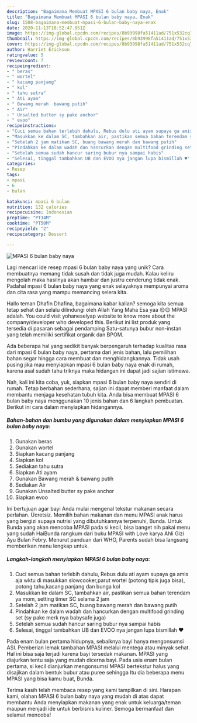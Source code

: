 ```yaml
---
description: "Bagaimana Membuat MPASI 6 bulan baby naya, Enak"
title: "Bagaimana Membuat MPASI 6 bulan baby naya, Enak"
slug: 1508-bagaimana-membuat-mpasi-6-bulan-baby-naya-enak
date: 2020-11-13T18:52:47.951Z
image: https://img-global.cpcdn.com/recipes/8b93998fa51411ad/751x532cq70/mpasi-6-bulan-baby-naya-foto-resep-utama.jpg
thumbnail: https://img-global.cpcdn.com/recipes/8b93998fa51411ad/751x532cq70/mpasi-6-bulan-baby-naya-foto-resep-utama.jpg
cover: https://img-global.cpcdn.com/recipes/8b93998fa51411ad/751x532cq70/mpasi-6-bulan-baby-naya-foto-resep-utama.jpg
author: Harriet Erickson
ratingvalue: 5
reviewcount: 7
recipeingredient:
- " beras"
- " wortel"
- " kacang panjang"
- " kol"
- " tahu sutra"
- " Ati ayam"
- " Bawang merah  bawang putih"
- " Air"
- " Unsalted butter sy pake anchor"
- " evoo"
recipeinstructions:
- "Cuci semua bahan terlebih dahulu, Rebus dulu ati ayam supaya ga amis aja wktu di masukkan slowcooker,parut wortel (potong tipis juga bisa), potong tahu,kacang panjang dan bunga kol"
- "Masukkan ke dalam SC, tambahkan air, pastikan semua bahan terendam ya mom, setting timer SC selama 2 jam"
- "Setelah 2 jam matikan SC, buang bawang merah dan bawang putih"
- "Pindahkan ke dalam wadah dan hancurkan dengan multifood grinding set (sy pake merk nya babysafe juga)"
- "Setelah semua sudah hancur saring bubur nya sampai habis"
- "Selesai, tinggal tambahkan UB dan EVOO nya jangan lupa bismillah ♥️"
categories:
- Resep
tags:
- mpasi
- 6
- bulan

katakunci: mpasi 6 bulan 
nutrition: 132 calories
recipecuisine: Indonesian
preptime: "PT34M"
cooktime: "PT50M"
recipeyield: "2"
recipecategory: Dessert

---
```



![MPASI 6 bulan baby naya](https://img-global.cpcdn.com/recipes/8b93998fa51411ad/751x532cq70/mpasi-6-bulan-baby-naya-foto-resep-utama.jpg)

Lagi mencari ide resep mpasi 6 bulan baby naya yang unik? Cara membuatnya memang tidak susah dan tidak juga mudah. Kalau keliru mengolah maka hasilnya akan hambar dan justru cenderung tidak enak. Padahal mpasi 6 bulan baby naya yang enak selayaknya mempunyai aroma dan cita rasa yang mampu memancing selera kita.

Hallo teman Dhafin Dhafina, bagaimana kabar kalian? semoga kita semua tetap sehat dan selalu dilindungi oleh Allah Yang Maha Esa yaa 😍😍 MPASI adalah. You could visit yohaneselyap website to know more about the company/developer who developed this. Berikut ini list produk yang tersedia di pasaran sebagai pendamping Satu-satunya bubur non-instan yang telah memiliki sertifikat organik dan BPOM.

Ada beberapa hal yang sedikit banyak berpengaruh terhadap kualitas rasa dari mpasi 6 bulan baby naya, pertama dari jenis bahan, lalu pemilihan bahan segar hingga cara membuat dan menghidangkannya. Tidak usah pusing jika mau menyiapkan mpasi 6 bulan baby naya enak di rumah, karena asal sudah tahu triknya maka hidangan ini dapat jadi sajian istimewa.


Nah, kali ini kita coba, yuk, siapkan mpasi 6 bulan baby naya sendiri di rumah. Tetap berbahan sederhana, sajian ini dapat memberi manfaat dalam membantu menjaga kesehatan tubuh kita. Anda bisa membuat MPASI 6 bulan baby naya menggunakan 10 jenis bahan dan 6 langkah pembuatan. Berikut ini cara dalam menyiapkan hidangannya.

<!--inarticleads1-->

##### Bahan-bahan dan bumbu yang digunakan dalam menyiapkan MPASI 6 bulan baby naya:

1. Gunakan  beras
1. Gunakan  wortel
1. Siapkan  kacang panjang
1. Siapkan  kol
1. Sediakan  tahu sutra
1. Siapkan  Ati ayam
1. Gunakan  Bawang merah &amp; bawang putih
1. Sediakan  Air
1. Gunakan  Unsalted butter sy pake anchor
1. Siapkan  evoo


Ini bertujuan agar bayi Anda mulai mengenal tekstur makanan secara perlahan. Ücretsiz. Memilih bahan makanan dan menu MPASI anak harus yang bergizi supaya nutrisi yang dibutuhkannya terpenuhi, Bunda. Untuk Bunda yang akan mencoba MPASI pada si kecil, bisa banget nih pakai menu yang sudah HaiBunda rangkum dari buku MPASI with Love karya Ahli Gizi Ayu Bulan Febry. Menurut panduan dari WHO, Parents sudah bisa langsung memberikan menu lengkap untuk. 

<!--inarticleads2-->

##### Langkah-langkah menyiapkan MPASI 6 bulan baby naya:

1. Cuci semua bahan terlebih dahulu, Rebus dulu ati ayam supaya ga amis aja wktu di masukkan slowcooker,parut wortel (potong tipis juga bisa), potong tahu,kacang panjang dan bunga kol
1. Masukkan ke dalam SC, tambahkan air, pastikan semua bahan terendam ya mom, setting timer SC selama 2 jam
1. Setelah 2 jam matikan SC, buang bawang merah dan bawang putih
1. Pindahkan ke dalam wadah dan hancurkan dengan multifood grinding set (sy pake merk nya babysafe juga)
1. Setelah semua sudah hancur saring bubur nya sampai habis
1. Selesai, tinggal tambahkan UB dan EVOO nya jangan lupa bismillah ♥️


Pada enam bulan pertama hidupnya, sebaiknya bayi hanya mengonsumsi ASI. Pemberian lemak tambahan MPASI melalui mentega atau minyak sehat. Hal ini bisa saja terjadi karena bayi tersedak makanan. MPASI yang diajurkan tentu saja yang mudah dicerna bayi. Pada usia enam bulan pertama, si kecil dianjurkan mengonsumsi MPASI bertekstur halus yang disajikan dalam bentuk bubur atau puree sehingga Itu dia beberapa menu MPASI yang bisa kamu buat, Bunda. 

Terima kasih telah membaca resep yang kami tampilkan di sini. Harapan kami, olahan MPASI 6 bulan baby naya yang mudah di atas dapat membantu Anda menyiapkan makanan yang enak untuk keluarga/teman maupun menjadi ide untuk berbisnis kuliner. Semoga bermanfaat dan selamat mencoba!
